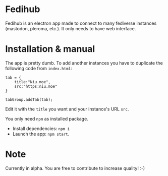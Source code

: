 # Fedihub

Fedihub is an electron app made to connect to many fediverse instances (mastodon, pleroma, etc.). It only needs to have web interface.

# Installation & manual

The app is pretty dumb. To add another instances you have to duplicate the following code from `index.html`:

```
tab = {
    title:"Niu.moe",
    src:"https:niu.moe"
}

tabGroup.addTab(tab);

```

Edit it with the `title` you want and your instance's URL `src`.

You only need `npm` as installed package.

* Install dependencies: `npm i`
* Launch the app: `npm start`.

# Note

Currently in alpha. You are free to contribute to increase quality! :-)
